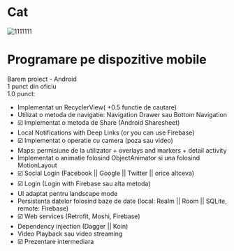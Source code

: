 # Cat

![1111111](https://user-images.githubusercontent.com/79642095/233375380-4def140b-fbef-4abe-91a4-0063f6c1f941.png)<br>
# Programare pe dispozitive mobile  <br>
Barem proiect - Android <br>
1 punct din oficiu <br>
1.0 punct: <br>
- Implementat un RecyclerView( +0.5 functie de cautare) <br>
- Utilizat o metoda de navigatie: Navigation Drawer sau Bottom Navigation  <br>
- :ballot_box_with_check: Implementat o metoda de Share (Android Sharesheet) <br>
- Local Notifications with Deep Links (or you can use Firebase) <br>
- :ballot_box_with_check: Implementat o operatie cu camera (poza sau video) <br>
- Maps: permisiune de la utilizator + overlays and markers + detail activity <br>
- Implementat o animatie folosind ObjectAnimator si una folosind MotionLayout <br>
- :ballot_box_with_check: Social Login (Facebook || Google || Twitter || orice altceva) <br>
- :ballot_box_with_check: Login (Login with Firebase sau alta metoda) <br>
- UI adaptat pentru landscape mode <br>
- Persistenta datelor folosind baze de date (local: Realm || Room || SQLite, remote: Firebase) <br>
- :ballot_box_with_check: Web services (Retrofit, Moshi, Firebase) <br>
- Dependency injection (Dagger || Koin) <br>
- Video Playback sau video streaming <br>
- :ballot_box_with_check: Prezentare intermediara
